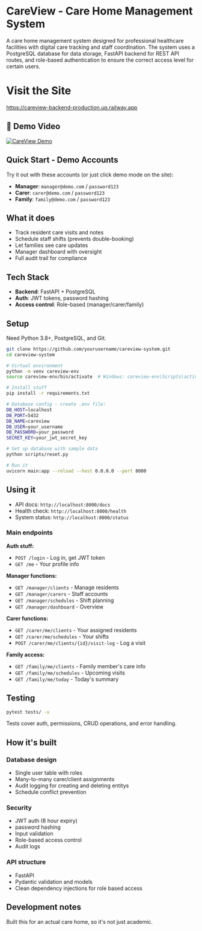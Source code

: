# CareView - Care Home Management System

A care home management system designed for professional healthcare facilities with digital care
tracking and staff coordination. The system uses a PostgreSQL database for data storage,
FastAPI backend for REST API routes, and role-based authentication to ensure the correct access level for certain users.


# Visit the Site
https://careview-backend-production.up.railway.app


## 🎥 Demo Video
[![CareView Demo](https://img.shields.io/badge/▶️_Watch_Demo-FF0000?style=for-the-badge&logo=youtube&logoColor=white)](https://www.youtube.com/watch?v=V78btCnI87Y)



## Quick Start - Demo Accounts

Try it out with these accounts (or just click demo mode on the site):
- **Manager**: `manager@demo.com` / `password123`
- **Carer**: `carer@demo.com` / `password123`  
- **Family**: `family@demo.com` / `password123`

## What it does

- Track resident care visits and notes
- Schedule staff shifts (prevents double-booking) 
- Let families see care updates
- Manager dashboard with oversight
- Full audit trail for compliance


## Tech Stack

- **Backend**: FastAPI + PostgreSQL 
- **Auth**: JWT tokens, password hashing
- **Access control**: Role-based (manager/carer/family)

## Setup

Need Python 3.8+, PostgreSQL, and Git.

```bash
git clone https://github.com/yourusername/careview-system.git
cd careview-system

# Virtual environment
python -m venv careview-env
source careview-env/bin/activate  # Windows: careview-env\Scripts\activate

# Install stuff
pip install -r requirements.txt

# Database config - create .env file:
DB_HOST=localhost
DB_PORT=5432
DB_NAME=careview
DB_USER=your_username
DB_PASSWORD=your_password
SECRET_KEY=your_jwt_secret_key

# Set up database with sample data
python scripts/reset.py

# Run it
uvicorn main:app --reload --host 0.0.0.0 --port 8000
```

## Using it

- API docs: `http://localhost:8000/docs`
- Health check: `http://localhost:8000/health`
- System status: `http://localhost:8000/status`

### Main endpoints

**Auth stuff:**
- `POST /login` - Log in, get JWT token
- `GET /me` - Your profile info

**Manager functions:**
- `GET /manager/clients` - Manage residents
- `GET /manager/carers` - Staff accounts
- `GET /manager/schedules` - Shift planning
- `GET /manager/dashboard` - Overview

**Carer functions:**
- `GET /carer/me/clients` - Your assigned residents
- `GET /carer/me/schedules` - Your shifts
- `POST /carer/me/clients/{id}/visit-log` - Log a visit

**Family access:**
- `GET /family/me/clients` - Family member's care info
- `GET /family/me/schedules` - Upcoming visits
- `GET /family/me/today` - Today's summary

## Testing

```bash
pytest tests/ -v
```
Tests cover auth, permissions, CRUD operations, and error handling.



## How it's built

### Database design
- Single user table with roles 
- Many-to-many carer/client assignments  
- Audit logging for creating and deleting entitys
- Schedule conflict prevention

### Security
- JWT auth (8 hour expiry)
- password hashing
- Input validation
- Role-based access control
- Audit logs

### API structure
- FastAPI
- Pydantic validation and models
- Clean dependency injections for role based access



## Development notes
Built this for an actual care home, so it's not just academic.
